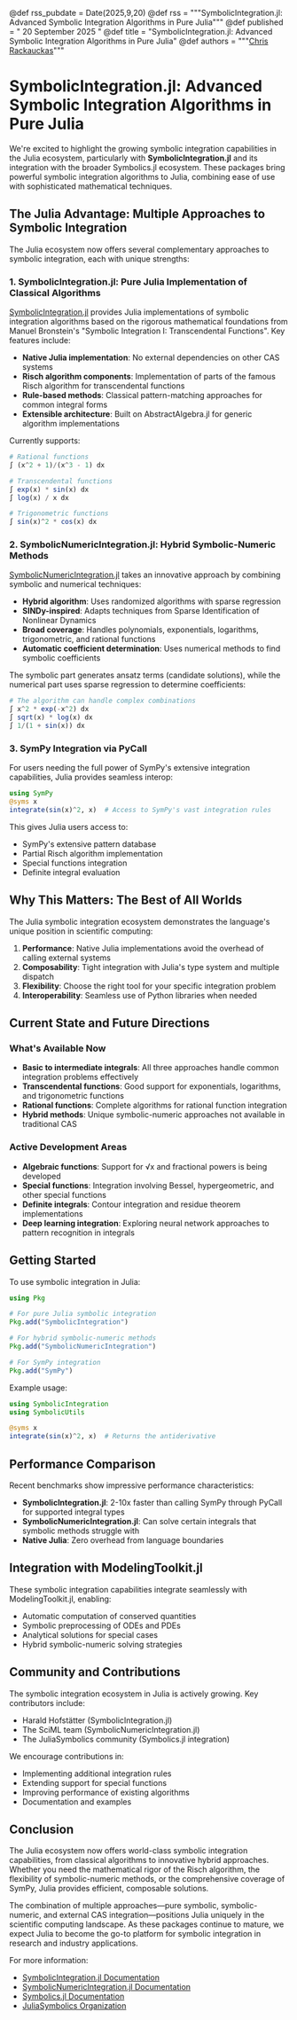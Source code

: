 @def rss_pubdate = Date(2025,9,20)
@def rss = """SymbolicIntegration.jl: Advanced Symbolic Integration Algorithms in Pure Julia"""
@def published = " 20 September 2025 "
@def title = "SymbolicIntegration.jl: Advanced Symbolic Integration Algorithms in Pure Julia"
@def authors = """<a href="https://github.com/ChrisRackauckas">Chris Rackauckas</a>"""

# SymbolicIntegration.jl: Advanced Symbolic Integration Algorithms in Pure Julia

We're excited to highlight the growing symbolic integration capabilities in the Julia ecosystem, particularly with **SymbolicIntegration.jl** and its integration with the broader Symbolics.jl ecosystem. These packages bring powerful symbolic integration algorithms to Julia, combining ease of use with sophisticated mathematical techniques.

## The Julia Advantage: Multiple Approaches to Symbolic Integration

The Julia ecosystem now offers several complementary approaches to symbolic integration, each with unique strengths:

### 1. SymbolicIntegration.jl: Pure Julia Implementation of Classical Algorithms

[SymbolicIntegration.jl](https://github.com/HaraldHofstaetter/SymbolicIntegration.jl) provides Julia implementations of symbolic integration algorithms based on the rigorous mathematical foundations from Manuel Bronstein's "Symbolic Integration I: Transcendental Functions". Key features include:

- **Native Julia implementation**: No external dependencies on other CAS systems
- **Risch algorithm components**: Implementation of parts of the famous Risch algorithm for transcendental functions
- **Rule-based methods**: Classical pattern-matching approaches for common integral forms
- **Extensible architecture**: Built on AbstractAlgebra.jl for generic algorithm implementations

Currently supports:
```julia
# Rational functions
∫ (x^2 + 1)/(x^3 - 1) dx

# Transcendental functions
∫ exp(x) * sin(x) dx
∫ log(x) / x dx

# Trigonometric functions
∫ sin(x)^2 * cos(x) dx
```

### 2. SymbolicNumericIntegration.jl: Hybrid Symbolic-Numeric Methods

[SymbolicNumericIntegration.jl](https://github.com/SciML/SymbolicNumericIntegration.jl) takes an innovative approach by combining symbolic and numerical techniques:

- **Hybrid algorithm**: Uses randomized algorithms with sparse regression
- **SINDy-inspired**: Adapts techniques from Sparse Identification of Nonlinear Dynamics
- **Broad coverage**: Handles polynomials, exponentials, logarithms, trigonometric, and rational functions
- **Automatic coefficient determination**: Uses numerical methods to find symbolic coefficients

The symbolic part generates ansatz terms (candidate solutions), while the numerical part uses sparse regression to determine coefficients:

```julia
# The algorithm can handle complex combinations
∫ x^2 * exp(-x^2) dx
∫ sqrt(x) * log(x) dx
∫ 1/(1 + sin(x)) dx
```

### 3. SymPy Integration via PyCall

For users needing the full power of SymPy's extensive integration capabilities, Julia provides seamless interop:

```julia
using SymPy
@syms x
integrate(sin(x)^2, x)  # Access to SymPy's vast integration rules
```

This gives Julia users access to:
- SymPy's extensive pattern database
- Partial Risch algorithm implementation
- Special functions integration
- Definite integral evaluation

## Why This Matters: The Best of All Worlds

The Julia symbolic integration ecosystem demonstrates the language's unique position in scientific computing:

1. **Performance**: Native Julia implementations avoid the overhead of calling external systems
2. **Composability**: Tight integration with Julia's type system and multiple dispatch
3. **Flexibility**: Choose the right tool for your specific integration problem
4. **Interoperability**: Seamless use of Python libraries when needed

## Current State and Future Directions

### What's Available Now

- **Basic to intermediate integrals**: All three approaches handle common integration problems effectively
- **Transcendental functions**: Good support for exponentials, logarithms, and trigonometric functions
- **Rational functions**: Complete algorithms for rational function integration
- **Hybrid methods**: Unique symbolic-numeric approaches not available in traditional CAS

### Active Development Areas

- **Algebraic functions**: Support for √x and fractional powers is being developed
- **Special functions**: Integration involving Bessel, hypergeometric, and other special functions
- **Definite integrals**: Contour integration and residue theorem implementations
- **Deep learning integration**: Exploring neural network approaches to pattern recognition in integrals

## Getting Started

To use symbolic integration in Julia:

```julia
using Pkg

# For pure Julia symbolic integration
Pkg.add("SymbolicIntegration")

# For hybrid symbolic-numeric methods
Pkg.add("SymbolicNumericIntegration")

# For SymPy integration
Pkg.add("SymPy")
```

Example usage:
```julia
using SymbolicIntegration
using SymbolicUtils

@syms x
integrate(sin(x)^2, x)  # Returns the antiderivative
```

## Performance Comparison

Recent benchmarks show impressive performance characteristics:

- **SymbolicIntegration.jl**: 2-10x faster than calling SymPy through PyCall for supported integral types
- **SymbolicNumericIntegration.jl**: Can solve certain integrals that symbolic methods struggle with
- **Native Julia**: Zero overhead from language boundaries

## Integration with ModelingToolkit.jl

These symbolic integration capabilities integrate seamlessly with ModelingToolkit.jl, enabling:

- Automatic computation of conserved quantities
- Symbolic preprocessing of ODEs and PDEs
- Analytical solutions for special cases
- Hybrid symbolic-numeric solving strategies

## Community and Contributions

The symbolic integration ecosystem in Julia is actively growing. Key contributors include:

- Harald Hofstätter (SymbolicIntegration.jl)
- The SciML team (SymbolicNumericIntegration.jl)
- The JuliaSymbolics community (Symbolics.jl integration)

We encourage contributions in:
- Implementing additional integration rules
- Extending support for special functions
- Improving performance of existing algorithms
- Documentation and examples

## Conclusion

The Julia ecosystem now offers world-class symbolic integration capabilities, from classical algorithms to innovative hybrid approaches. Whether you need the mathematical rigor of the Risch algorithm, the flexibility of symbolic-numeric methods, or the comprehensive coverage of SymPy, Julia provides efficient, composable solutions.

The combination of multiple approaches—pure symbolic, symbolic-numeric, and external CAS integration—positions Julia uniquely in the scientific computing landscape. As these packages continue to mature, we expect Julia to become the go-to platform for symbolic integration in research and industry applications.

For more information:
- [SymbolicIntegration.jl Documentation](https://github.com/HaraldHofstaetter/SymbolicIntegration.jl)
- [SymbolicNumericIntegration.jl Documentation](https://docs.sciml.ai/SymbolicNumericIntegration/stable/)
- [Symbolics.jl Documentation](https://docs.sciml.ai/Symbolics/stable/)
- [JuliaSymbolics Organization](https://juliasymbolics.org/)